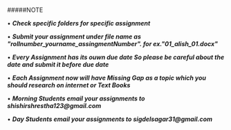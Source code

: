 #####NOTE

• ___Check specific folders for specific assignment___

• ___Submit your assignment under file name as "rollnumber_yourname_assingmentNumber". for ex."01_alish_01.docx"___

• ___Every Assignment has its ouwn due date So please be careful about the date and submit it before due date___

• ___Each Assignment now will have Missing Gap as a topic which you should research on internet or Text Books___

• ___Morning Students email your assignments to shishirshrestha123@gmail.com___

• ___Day Students email your assignments to sigdelsagar31@gmail.com___

